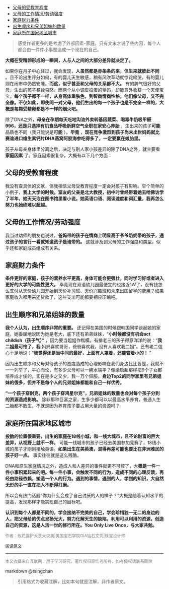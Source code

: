 
<!-- TOC -->

- [父母的受教育程度](#父母的受教育程度)
- [父母的工作情况/劳动强度](#父母的工作情况劳动强度)
- [家庭财力条件](#家庭财力条件)
- [出生顺序和兄弟姐妹的数量](#出生顺序和兄弟姐妹的数量)
- [家庭所在国家地区城市](#家庭所在国家地区城市)

<!-- /TOC -->
> 感觉作者更多的是考虑了外部因素-家庭，只有文末才说了些内因，每个人都会由一件件小事塑造成一个现在的自己。



  
**大概在受精卵形成的一瞬间，人与人之间的大部分差异就决定了。**

如果你在月子中心住过，就会发现，**人虽然都是赤条条的来，但生来就彼此不同** 。且不论出生评分如何，有的婴儿天生敏感，稍有风吹草动就惊诧啼哭，有的婴儿则在闹市中仍然安睡。**而这，似乎甚至和父母的关系都不大。** 有的脾气很好的父母，生出的孩子暴躁易怒，而两个从小调皮捣蛋的爹妈，却能意外收获一个天使宝宝。**每个孩子都不一样，从身高体重肤色，到智商情商性格，他们像父母，又不完全像。不仅如此，即使同一对父母，他们生出的每一个孩子也是不完全一样的，大概是每颗受精卵都是不一样的烟火吧。**

除了DNA之外，**母亲在孕期每天吃地沟油外卖转基因蔬菜、喝毒牛奶吸甲醛996，还是只选择有机食品呼吸新鲜空气全职在家安心养胎** ，生出来的孩子**可能** 品质也不同（我只能说是**可能** ）。**毕竟** ，**现在竞争激烈到孩子尚未出世妈妈就比赛谁进口维生素钙片DHA燕窝阿胶海参吃得多了，一定要赢在娘胎里。**



孩子从母亲身体里分离之后，决定与别人家小孩差异的除了DNA之外，就主要看**家庭因素** 了。家庭因素很复杂，大概有以下几个方面：

## 父母的受教育程度

我没有查具体的文献，但我相信父母受教育程度一定会对孩子有影响。举个简单的小例子，**我上大学的时候，室友的父亲是北大教授，初中时曾经带着她去哈佛访学了半年，她天天泡在图书馆里看小说。她英语口语、阅读速度和词汇量，我再怎么努力也始终难以超越。**

## 父母的工作情况/劳动强度

我当过幼师的朋友也说过，**爸妈带的孩子在情商上明显高于爷爷奶奶带的孩子，通过孩子的言行一看就知道孩子是谁带的。** 这就涉及到父母的工作强度和类型，似乎还和家庭成员组成有关系。

## 家庭财力条件

**条件更好的家庭，孩子的营养水平更高，身体可能会更强壮，同时学习好或者进入更好的大学的可能性更大。** 毕竟现在双语幼儿园最便宜的也接近1W了，没有钱怎么支付从天价幼儿园开始到天价补习班、天价兴趣班和未来出国留学的费用？如果家庭收入都用来还贷款了，这些支出可能都要相应压缩吧。

## 出生顺序和兄弟姐妹的数量

**我个人认为，出生顺序非常的重要。** 还记得在美国的时候跟韩国同学谈起她的家庭，她委屈地说因为她是老大，底下还有弟弟妹妹，“**小时候都没有机会act childish（孩子气）”**  ，因为要当姐姐作楷模。有排老三的孩子得意洋洋的说：“**我二姐最可怜了，我** 妈妈喜欢哥哥，爸爸喜欢我，没有人喜欢我二姐”。还有老二信心十足地说：“**我觉得还是当中间的最好，上面有人罩着，还能管着小的！** ”

因为出生顺序和父母对待孩子的态度造成的心理影响在我们身边比比皆是，我就不一一列举了，平心而论，有多少父母可以一碗水端平？像梁启超那样把9个子女都培养成才俊的，实在是少之又少，我一万个佩服。**身边Top2的同学家里有兄弟姐妹的很多，但并不是每个人的兄弟姐妹都能和自己一样优秀。**

**“一个孩子穿耐克，两个孩子穿鸿星尔克”，兄弟姐妹的数量也会对每个孩子分到的资源造成影响。** 除非那种巨富之家，生多少都可以以最高水平养育，普通人生二胎都不敢生，不就是因为养育孩子要占用大量的资源吗？

## 家庭所在国家地区城市

**投胎的位置很重要，出生的家庭在18线小城，和一线大城市，且不论财富的巨大差异，从视野上就不一样。** 可能一线城市的孩子已经去美国参加竞赛了，18线小城的孩子才刚刚接触英语。**如果出生在美英澳，混得再差可能也要比在非洲难民的孩子好一点。** 事实往往就是这么残酷。



DNA和原生家庭情况之外，造成人和人差异的事件就更不可控了，大**概是一件一件小事积累起来的吧。每一件小事，会触发不同的行为，造成不同的心理反馈，再经由路径依赖，塑造一个人的行为。遇到的事情，遇到的人，学到的知识，大自然无形的手一直在把人不断得打磨。** 

所以会有热门话题“你为什么会成了自己讨厌的人的样子？”大概是随着认知水平的提高，发现那样才能实现自己的目标吧。

**认识到每个人都是不同的，学会接纳不完美的自己，学会珍惜独一无二的身边的人，把父母给的优点发扬光大，努力化解天生的缺陷，利用可以利用的资源，创造自己的资源，这是人活一世的修行所在。You Only Live Once，与大家共勉。**


<font size=2 color=grey>作者：玫花露|P大芝大央美|美国宝石学院GIA钻石文凭|珠宝设计师</font>

<font size=2 color=grey>[阅读原文](https://www.zhihu.com/question/318110108/answer/638220605)</font>


----
<font size=2 color='grey'>本文收藏来自互联网，用于学习研究，著作权归原作者所有，如有侵权请联系删除</font>

markdown @tsingchan 

> 引用格式为收藏注解，比如本句就是注解，非作者原文。
